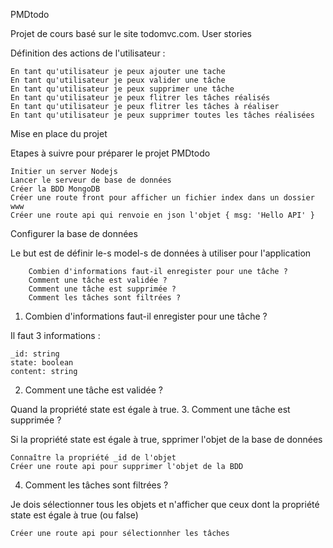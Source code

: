 PMDtodo

Projet de cours basé sur le site todomvc.com.
User stories

Définition des actions de l'utilisateur :

    En tant qu'utilisateur je peux ajouter une tache
    En tant qu'utilisateur je peux valider une tâche
    En tant qu'utilisateur je peux supprimer une tâche
    En tant qu'utilisateur je peux flitrer les tâches réalisés
    En tant qu'utilisateur je peux flitrer les tâches à réaliser
    En tant qu'utilisateur je peux supprimer toutes les tâches réalisées

Mise en place du projet

Etapes à suivre pour préparer le projet PMDtodo

    Initier un server Nodejs
    Lancer le serveur de base de données
    Créer la BDD MongoDB
    Créer une route front pour afficher un fichier index dans un dossier www
    Créer une route api qui renvoie en json l'objet { msg: 'Hello API' }

Configurer la base de données

Le but est de définir le-s model-s de données à utiliser pour l'application

        Combien d'informations faut-il enregister pour une tâche ?
        Comment une tâche est validée ?
        Comment une tâche est supprimée ?
        Comment les tâches sont filtrées ?

1. Combien d'informations faut-il enregister pour une tâche ?

Il faut 3 informations :

    _id: string
    state: boolean
    content: string

2. Comment une tâche est validée ?

Quand la propriété state est égale à true.
3. Comment une tâche est supprimée ?

Si la propriété state est égale à true, spprimer l'objet de la base de données

    Connaître la propriété _id de l'objet
    Créer une route api pour supprimer l'objet de la BDD

4. Comment les tâches sont filtrées ?

Je dois sélectionner tous les objets et n'afficher que ceux dont la propriété state est égale à true (ou false)

    Créer une route api pour sélectionnher les tâches
